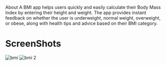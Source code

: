 About
A BMI app helps users quickly and easily calculate their Body Mass Index by entering their height and weight. The app provides instant feedback on whether the user is underweight, normal weight, overweight, or obese, along with health tips and advice based on their BMI category.
# ScreenShots
![bmi](https://github.com/SaudAlbarkheel/BMI-App/assets/144757142/ca1b932b-dc3b-4360-818f-1f3ca61347bd)
![bmi 2](https://github.com/SaudAlbarkheel/BMI-App/assets/144757142/ae17aae6-5ef5-45e3-bc40-1a9ce6ce31df)
 
